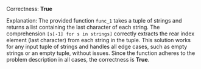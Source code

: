 Correctness: **True**

Explanation: The provided function `func_1` takes a tuple of strings and returns a list containing the last character of each string. The comprehension `[s[-1] for s in strings]` correctly extracts the rear index element (last character) from each string in the tuple. This solution works for any input tuple of strings and handles all edge cases, such as empty strings or an empty tuple, without issues. Since the function adheres to the problem description in all cases, the correctness is **True**.